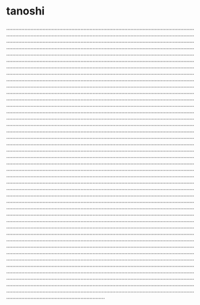 # tanoshi

.........................................................................................................................................................................................................................................................................................................................................................................................................................................................................................................................................................................................................................................................................................................................................................................................................................................................................................................................................................................................................................................................................................................................................................................................................................................................................................................................................................................................................................................................................................................................................................................................................................................................................................................................................................................................................................................................................................................................................................................................................................................................................................................................................................................................................................................................................................................................................................................................................................................................................................................................................................................................................................................................................................................................................................................................................................................................................................................................................................................................................................................................................................................................................................................................................................................................................................................................................................................................................................................................................................................................................................................................................................................................................................................................................................................................................................................................................................................................................................................................................................................................................................................................................................................................................................................................................................................................................................................................................................................................................................................................................................................................................................................................................................................................................................................................................................................................................................................................................................................................................................................................................................................................................................................................................................................................................................................................................................................................................................................................................................
